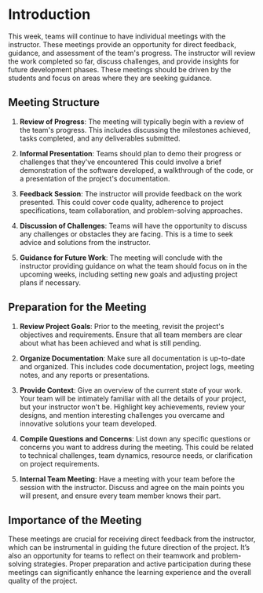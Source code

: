 # Introduction

This week, teams will continue to have individual meetings with the instructor. These meetings provide an opportunity for direct feedback, guidance, and assessment of the team's progress. The instructor will review the work completed so far, discuss challenges, and provide insights for future development phases.  These meetings should be driven by the students and focus on areas where they are seeking guidance.

## Meeting Structure

1. **Review of Progress**: The meeting will typically begin with a review of the team's progress. This includes discussing the milestones achieved, tasks completed, and any deliverables submitted.

2. **Informal Presentation**: Teams should plan to demo their progress or challenges that they've encountered This could involve a brief demonstration of the software developed, a walkthrough of the code, or a presentation of the project's documentation.

3. **Feedback Session**: The instructor will provide feedback on the work presented. This could cover code quality, adherence to project specifications, team collaboration, and problem-solving approaches.

4. **Discussion of Challenges**: Teams will have the opportunity to discuss any challenges or obstacles they are facing. This is a time to seek advice and solutions from the instructor.

5. **Guidance for Future Work**: The meeting will conclude with the instructor providing guidance on what the team should focus on in the upcoming weeks, including setting new goals and adjusting project plans if necessary.

## Preparation for the Meeting

1. **Review Project Goals**: Prior to the meeting, revisit the project's objectives and requirements. Ensure that all team members are clear about what has been achieved and what is still pending.

2. **Organize Documentation**: Make sure all documentation is up-to-date and organized. This includes code documentation, project logs, meeting notes, and any reports or presentations.

3. **Provide Context**: Give an overview of the current state of your work.  Your team will be intimately familiar with all the details of your project, but your instructor won't be.  Highlight key achievements, review your designs, and mention interesting challenges you overcame and innovative solutions your team developed.

4. **Compile Questions and Concerns**: List down any specific questions or concerns you want to address during the meeting. This could be related to technical challenges, team dynamics, resource needs, or clarification on project requirements.

5. **Internal Team Meeting**: Have a meeting with your team before the session with the instructor. Discuss and agree on the main points you will present, and ensure every team member knows their part.

## Importance of the Meeting

These meetings are crucial for receiving direct feedback from the instructor, which can be instrumental in guiding the future direction of the project. It’s also an opportunity for teams to reflect on their teamwork and problem-solving strategies. Proper preparation and active participation during these meetings can significantly enhance the learning experience and the overall quality of the project.